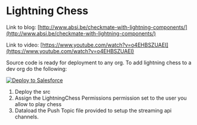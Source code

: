 # Lightning Chess

Link to blog: [http://www.absi.be/checkmate-with-lightning-components/](http://www.absi.be/checkmate-with-lightning-components/)

Link to video: [https://www.youtube.com/watch?v=o4EHBSZUAEI](https://www.youtube.com/watch?v=o4EHBSZUAEI)

Source code is ready for deployment to any org.
To add lightning chess to a dev org do the following:

<a href="https://githubsfdeploy.herokuapp.com?owner=&repo=">
  <img alt="Deploy to Salesforce"
       src="https://raw.githubusercontent.com/afawcett/githubsfdeploy/master/deploy.png">
</a>

1. Deploy the src
2. Assign the LightningChess Permissions permission set to the user you allow to play chess
3. Dataload the Push Topic file provided to setup the streaming api channels.
